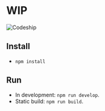 # WIP

![Codeship](https://codeship.com/projects/6f19e9e0-16a4-0134-caf4-1e201d51eca6/status?branch=master)

## Install
- `npm install`

## Run
- In development: `npm run develop`.
- Static build: `npm run build`.
